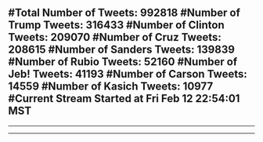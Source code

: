 #Total Number of Tweets: 992818 
#Number of Trump Tweets: 316433
#Number of Clinton Tweets: 209070
#Number of Cruz Tweets: 208615
#Number of Sanders Tweets: 139839
#Number of Rubio Tweets: 52160
#Number of Jeb! Tweets: 41193
#Number of Carson Tweets: 14559
#Number of Kasich Tweets: 10977
#Current Stream Started at Fri Feb 12 22:54:01 MST
---
---
---
